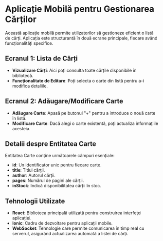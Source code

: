 # Aplicație Mobilă pentru Gestionarea Cărților

Această aplicație mobilă permite utilizatorilor să gestioneze eficient o listă de cărți. Aplicația este structurantă în două ecrane principale, fiecare având funcționalități specifice.

## Ecranul 1: Lista de Cărți
- **Vizualizare Cărți**: Aici poți consulta toate cărțile disponibile în bibliotecă.
- **Funcționalitate de Editare**: Poți selecta o carte din listă pentru a-i modifica detaliile.

## Ecranul 2: Adăugare/Modificare Carte
- **Adăugare Carte**: Apasă pe butonul "+" pentru a introduce o nouă carte în listă.
- **Modificare Carte**: Dacă alegi o carte existentă, poți actualiza informațiile acesteia.

## Detalii despre Entitatea Carte
Entitatea Carte conține următoarele câmpuri esențiale:
- **id**: Un identificator unic pentru fiecare carte.
- **title**: Titlul cărții.
- **author**: Autorul cărții.
- **pages**: Numărul de pagini ale cărții.
- **inStock**: Indică disponibilitatea cărții în stoc.

## Tehnologii Utilizate
- **React**: Biblioteca principală utilizată pentru construirea interfeței aplicației.
- **Ionic**: Cadru de dezvoltare pentru aplicații mobile.
- **WebSocket**: Tehnologie care permite comunicarea în timp real cu serverul, asigurând actualizarea automată a listei de cărți.
